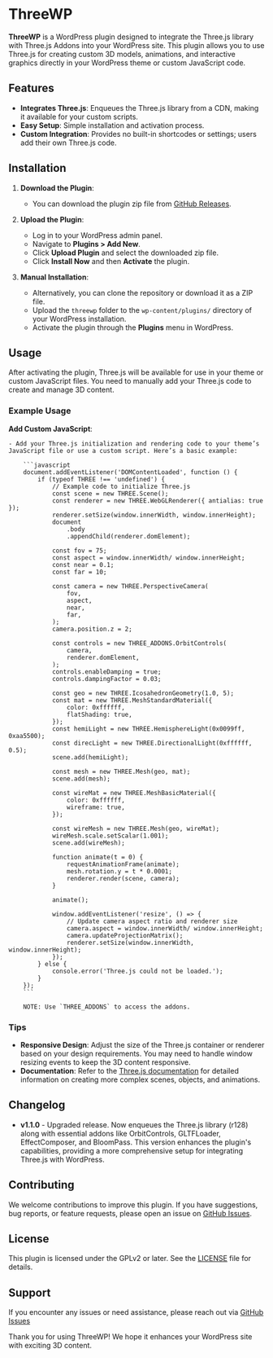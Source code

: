 # ThreeWP

**ThreeWP** is a WordPress plugin designed to integrate the Three.js library with Three.js Addons into your WordPress site. This plugin allows you to use Three.js for creating custom 3D models, animations, and interactive graphics directly in your WordPress theme or custom JavaScript code.

## Features

-   **Integrates Three.js**: Enqueues the Three.js library from a CDN, making it available for your custom scripts.
-   **Easy Setup**: Simple installation and activation process.
-   **Custom Integration**: Provides no built-in shortcodes or settings; users add their own Three.js code.

## Installation

1. **Download the Plugin**:

    - You can download the plugin zip file from [GitHub Releases](https://github.com/rondevs/threewp/releases).

2. **Upload the Plugin**:

    - Log in to your WordPress admin panel.
    - Navigate to **Plugins > Add New**.
    - Click **Upload Plugin** and select the downloaded zip file.
    - Click **Install Now** and then **Activate** the plugin.

3. **Manual Installation**:
    - Alternatively, you can clone the repository or download it as a ZIP file.
    - Upload the `threewp` folder to the `wp-content/plugins/` directory of your WordPress installation.
    - Activate the plugin through the **Plugins** menu in WordPress.

## Usage

After activating the plugin, Three.js will be available for use in your theme or custom JavaScript files. You need to manually add your Three.js code to create and manage 3D content.

### Example Usage

**Add Custom JavaScript**:

    - Add your Three.js initialization and rendering code to your theme’s JavaScript file or use a custom script. Here’s a basic example:

        ```javascript
        document.addEventListener('DOMContentLoaded', function () {
        	if (typeof THREE !== 'undefined') {
        		// Example code to initialize Three.js
        		const scene = new THREE.Scene();
        		const renderer = new THREE.WebGLRenderer({ antialias: true });
        		renderer.setSize(window.innerWidth, window.innerHeight);
        		document
        			.body
        			.appendChild(renderer.domElement);

        		const fov = 75;
        		const aspect = window.innerWidth/ window.innerHeight;
        		const near = 0.1;
        		const far = 10;

        		const camera = new THREE.PerspectiveCamera(
        			fov,
        			aspect,
        			near,
        			far,
        		);
        		camera.position.z = 2;

        		const controls = new THREE_ADDONS.OrbitControls(
        			camera,
        			renderer.domElement,
        		);
        		controls.enableDamping = true;
        		controls.dampingFactor = 0.03;

        		const geo = new THREE.IcosahedronGeometry(1.0, 5);
        		const mat = new THREE.MeshStandardMaterial({
        			color: 0xffffff,
        			flatShading: true,
        		});
        		const hemiLight = new THREE.HemisphereLight(0x0099ff, 0xaa5500);
        		const direcLight = new THREE.DirectionalLight(0xffffff, 0.5);
        		scene.add(hemiLight);

        		const mesh = new THREE.Mesh(geo, mat);
        		scene.add(mesh);

        		const wireMat = new THREE.MeshBasicMaterial({
        			color: 0xffffff,
        			wireframe: true,
        		});

        		const wireMesh = new THREE.Mesh(geo, wireMat);
        		wireMesh.scale.setScalar(1.001);
        		scene.add(wireMesh);

        		function animate(t = 0) {
        			requestAnimationFrame(animate);
        			mesh.rotation.y = t * 0.0001;
        			renderer.render(scene, camera);
        		}

        		animate();

        		window.addEventListener('resize', () => {
        			// Update camera aspect ratio and renderer size
        			camera.aspect = window.innerWidth/ window.innerHeight;
        			camera.updateProjectionMatrix();
        			renderer.setSize(window.innerWidth, window.innerHeight);
        		});
        	} else {
        		console.error('Three.js could not be loaded.');
        	}
        });
        ```

        NOTE: Use `THREE_ADDONS` to access the addons.

### Tips

-   **Responsive Design**: Adjust the size of the Three.js container or renderer based on your design requirements. You may need to handle window resizing events to keep the 3D content responsive.
-   **Documentation**: Refer to the [Three.js documentation](https://threejs.org/docs/) for detailed information on creating more complex scenes, objects, and animations.

## Changelog

-   **v1.1.0** - Upgraded release. Now enqueues the Three.js library (r128) along with essential addons like OrbitControls, GLTFLoader, EffectComposer, and BloomPass. This version enhances the plugin's capabilities, providing a more comprehensive setup for integrating Three.js with WordPress.

## Contributing

We welcome contributions to improve this plugin. If you have suggestions, bug reports, or feature requests, please open an issue on [GitHub Issues](https://github.com/rondevs/threewp/issues).

## License

This plugin is licensed under the GPLv2 or later. See the [LICENSE](LICENSE) file for details.

## Support

If you encounter any issues or need assistance, please reach out via [GitHub Issues](https://github.com/rondevs/threewp/issues)

Thank you for using ThreeWP! We hope it enhances your WordPress site with exciting 3D content.
